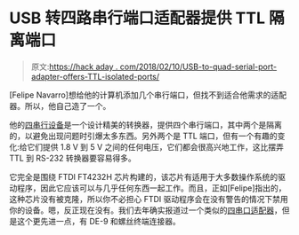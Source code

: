 # USB 转四路串行端口适配器提供 TTL 隔离端口

> 原文:[https://hack aday . com/2018/02/10/USB-to-quad-serial-port-adapter-offers-TTL-isolated-ports/](https://hackaday.com/2018/02/10/usb-to-quad-serial-port-adapter-offers-ttl-isolated-ports/)

[Felipe Navarro]想给他的计算机添加几个串行端口，但找不到适合他需求的适配器。所以，他自己造了一个。

他的[四串行设备](https://github.com/PY1CX/Quad-Serial)是一个设计精美的转换器，提供四个串行端口，其中两个是隔离的，以避免出现问题时引爆太多东西。另外两个是 TTL 端口，但有一个有趣的变化:给它们提供 1.8 V 到 5 V 之间的任何电压，它们都会很高兴地工作，这比摆弄 TTL 到 RS-232 转换器要容易得多。

它完全是围绕 FTDI FT4232H 芯片构建的，该芯片有适用于大多数操作系统的驱动程序，因此它应该可以与几乎任何东西一起工作。而且，正如[Felipe]指出的，这种芯片没有被克隆，所以你不必担心 FTDI 驱动程序会在没有警告的情况下禁用你的设备。嗯，反正现在没有。我们去年确实报道过一个类似的[四串口适配器](https://hackaday.com/2016/07/22/quad-serial-adapter/)，但是这个更先进一点，有 DE-9 和螺丝终端连接器。